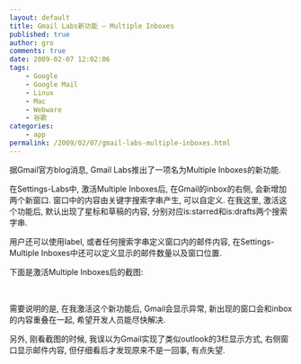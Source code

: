 ```yaml
---
layout: default
title: Gmail Labs新功能 – Multiple Inboxes
published: true
author: gro
comments: true
date: 2009-02-07 12:02:06
tags:
    - Google
    - Google Mail
    - Linux
    - Mac
    - Webware
    - 谷歌
categories:
    - app
permalink: /2009/02/07/gmail-labs-multiple-inboxes.html
---
```

据Gmail官方blog消息, Gmail Labs推出了一项名为Multiple Inboxes的新功能.

在Settings-Labs中, 激活Multiple Inboxes后, 在Gmail的inbox的右侧, 会新增加两个新窗口. 窗口中的内容由关键字搜索字串产生, 可以自定义. 在我这里, 激活这个功能后, 默认出现了星标和草稿的内容, 分别对应is:starred和is:drafts两个搜索字串.

用户还可以使用label, 或者任何搜索字串定义窗口内的邮件内容, 在Settings-Multiple Inboxes中还可以定义显示的邮件数量以及窗口位置.

下面是激活Multiple Inboxes后的截图:



&#160;

需要说明的是, 在我激活这个新功能后, Gmail会显示异常, 新出现的窗口会和inbox的内容重叠在一起, 希望开发人员能尽快解决.

另外, 刚看截图的时候, 我误以为Gmail实现了类似outlook的3栏显示方式, 右侧窗口显示邮件内容, 但仔细看后才发现原来不是一回事, 有点失望.